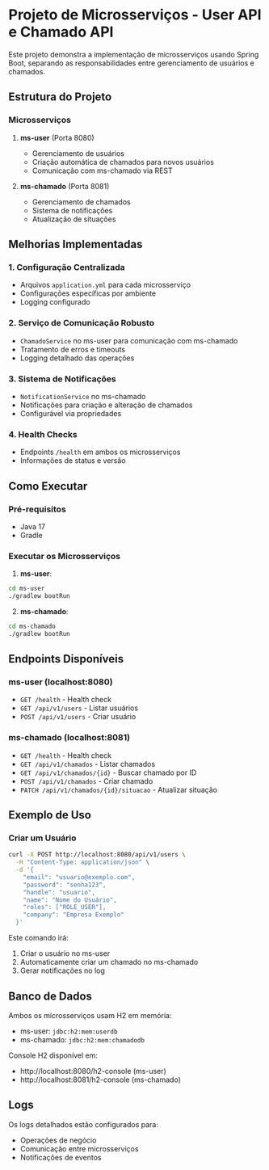 # Projeto de Microsserviços - User API e Chamado API

Este projeto demonstra a implementação de microsserviços usando Spring Boot, separando as responsabilidades entre gerenciamento de usuários e chamados.

## Estrutura do Projeto

### Microsserviços

1. **ms-user** (Porta 8080)
   - Gerenciamento de usuários
   - Criação automática de chamados para novos usuários
   - Comunicação com ms-chamado via REST

2. **ms-chamado** (Porta 8081)
   - Gerenciamento de chamados
   - Sistema de notificações
   - Atualização de situações

## Melhorias Implementadas

### 1. Configuração Centralizada
- Arquivos `application.yml` para cada microsserviço
- Configurações específicas por ambiente
- Logging configurado

### 2. Serviço de Comunicação Robusto
- `ChamadoService` no ms-user para comunicação com ms-chamado
- Tratamento de erros e timeouts
- Logging detalhado das operações

### 3. Sistema de Notificações
- `NotificationService` no ms-chamado
- Notificações para criação e alteração de chamados
- Configurável via propriedades

### 4. Health Checks
- Endpoints `/health` em ambos os microsserviços
- Informações de status e versão

## Como Executar

### Pré-requisitos
- Java 17
- Gradle

### Executar os Microsserviços

1. **ms-user**:
```bash
cd ms-user
./gradlew bootRun
```

2. **ms-chamado**:
```bash
cd ms-chamado
./gradlew bootRun
```

## Endpoints Disponíveis

### ms-user (localhost:8080)

- `GET /health` - Health check
- `GET /api/v1/users` - Listar usuários
- `POST /api/v1/users` - Criar usuário

### ms-chamado (localhost:8081)

- `GET /health` - Health check
- `GET /api/v1/chamados` - Listar chamados
- `GET /api/v1/chamados/{id}` - Buscar chamado por ID
- `POST /api/v1/chamados` - Criar chamado
- `PATCH /api/v1/chamados/{id}/situacao` - Atualizar situação

## Exemplo de Uso

### Criar um Usuário
```bash
curl -X POST http://localhost:8080/api/v1/users \
  -H "Content-Type: application/json" \
  -d '{
    "email": "usuario@exemplo.com",
    "password": "senha123",
    "handle": "usuario",
    "name": "Nome do Usuário",
    "roles": ["ROLE_USER"],
    "company": "Empresa Exemplo"
  }'
```

Este comando irá:
1. Criar o usuário no ms-user
2. Automaticamente criar um chamado no ms-chamado
3. Gerar notificações no log

## Banco de Dados

Ambos os microsserviços usam H2 em memória:
- ms-user: `jdbc:h2:mem:userdb`
- ms-chamado: `jdbc:h2:mem:chamadodb`

Console H2 disponível em:
- http://localhost:8080/h2-console (ms-user)
- http://localhost:8081/h2-console (ms-chamado)

## Logs

Os logs detalhados estão configurados para:
- Operações de negócio
- Comunicação entre microsserviços
- Notificações de eventos

